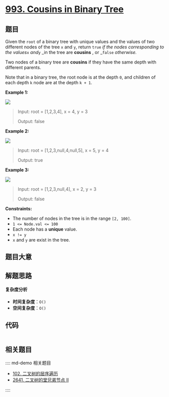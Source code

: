 # [993. Cousins in Binary Tree](https://leetcode.com/problems/cousins-in-binary-tree/)

## 题目

Given the `root` of a binary tree with unique values and the values of two
different nodes of the tree `x` and `y`, return `true` _if the nodes
corresponding to the values_`x` _and_`y` _in the tree are **cousins** , or
_`false` _otherwise._

Two nodes of a binary tree are **cousins** if they have the same depth with
different parents.

Note that in a binary tree, the root node is at the depth `0`, and children of
each depth `k` node are at the depth `k + 1`.

**Example 1:**

![](https://assets.leetcode.com/uploads/2019/02/12/q1248-01.png)

> Input: root = [1,2,3,4], x = 4, y = 3
>
> Output: false

**Example 2:**

![](https://assets.leetcode.com/uploads/2019/02/12/q1248-02.png)

> Input: root = [1,2,3,null,4,null,5], x = 5, y = 4
>
> Output: true

**Example 3:**

![](https://assets.leetcode.com/uploads/2019/02/13/q1248-03.png)

> Input: root = [1,2,3,null,4], x = 2, y = 3
>
> Output: false

**Constraints:**

- The number of nodes in the tree is in the range `[2, 100]`.
- `1 <= Node.val <= 100`
- Each node has a **unique** value.
- `x != y`
- `x` and `y` are exist in the tree.

## 题目大意

## 解题思路

#### 复杂度分析

- **时间复杂度**：`O()`
- **空间复杂度**：`O()`

## 代码

```javascript

```

## 相关题目

:::: md-demo 相关题目

- [102. 二叉树的层序遍历](./0102.md)
- [2641. 二叉树的堂兄弟节点 II](https://leetcode.com/problems/cousins-in-binary-tree-ii)

::::
